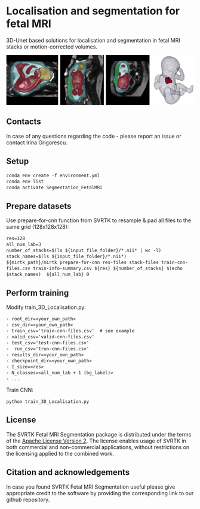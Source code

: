 # Localisation and segmentation for fetal MRI 

3D-Unet based solutions for localisation and segmentation in fetal MRI stacks or motion-corrected volumes. 

![GitHub Logo](whole-body-btfe-example.png)

## Contacts

In case of any questions regarding the code - please report an issue or contact Irina Grigorescu. 


## Setup

	conda env create -f environment.yml
	conda env list
	conda activate Segmentation_FetalMRI


## Prepare datasets

Use prepare-for-cnn function from SVRTK to resample & pad all files to the same grid (128x128x128):

	res=128
	all_num_lab=3
	number_of_stacks=$(ls ${input_file_folder}/*.nii* | wc -l)
	stack_names=$(ls ${input_file_folder}/*.nii*)
	${mirtk_path}/mirtk prepare-for-cnn res-files stack-files train-cnn-files.csv train-info-summary.csv ${res} ${number_of_stacks} $(echo $stack_names)  ${all_num_lab} 0 


## Perform training
 
Modify train_3D_Localisation.py:

    - root_dir=<your_own_path>
    - csv_dir=<your_own_path>
    - train_csv='train-cnn-files.csv'  # see example
    - valid_csv='valid-cnn-files.csv'  
    - test_csv='test-cnn-files.csv'    
    -  run_csv='trun-cnn-files.csv'    
    - results_dir=<your_own_path>
    - checkpoint_dir=<your_own_path>
    - I_size=<res>
    - N_classes=<all_num_lab + 1 (bg_label)>
    - ...


Train CNN:

	python train_3D_Localisation.py




## License

The SVRTK Fetal MRI Segmentation package is distributed under the terms of the
[Apache License Version 2](http://www.apache.org/licenses/LICENSE-2.0). The license enables usage of SVRTK in both commercial and non-commercial applications, without restrictions on the licensing applied to the combined work.


## Citation and acknowledgements

In case you found SVRTK Fetal MRI Segmentation useful please give appropriate credit to the software by providing the corresponding link to our github repository.
